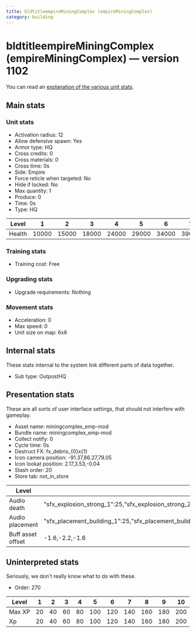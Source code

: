 ```yaml
---
title: bldtitleempireMiningComplex (empireMiningComplex)
category: building
---
```


# bldtitleempireMiningComplex (empireMiningComplex) — version 1102

You can read an [explanation  of the various unit stats](unitexplained.md).

## Main stats

### Unit stats

  * Activation radius: 12
  * Allow defensive spawn: Yes
  * Armor type: HQ
  * Cross credits: 0
  * Cross materials: 0
  * Cross time: 0s
  * Side: Empire
  * Force reticle when targeted: No
  * Hide if locked: No
  * Max quantity: 1
  * Produce: 0
  * Time: 0s
  * Type: HQ

|Level |1    |2    |3    |4    |5    |6    |7    |8    |9    |10   |
|------|-----|-----|-----|-----|-----|-----|-----|-----|-----|-----|
|Health|10000|15000|18000|24000|29000|34000|39000|44000|49000|54000|


### Training stats

  * Training cost: Free

### Upgrading stats

  * Upgrade requirements: Nothing

### Movement stats

  * Acceleration: 0
  * Max speed: 0
  * Unit size on map: 6x6

## Internal stats

These stats internal to the system link different parts of data together.

  * Sub type: OutpostHQ

## Presentation stats

These are all sorts of user interface settings, that should not interfere with gameplay.

  * Asset name: miningcomplex_emp-mod
  * Bundle name: miningcomplex_emp-mod
  * Collect notify: 0
  * Cycle time: 0s
  * Destruct FX: fx_debris_{0}x{1}
  * Icon camera position: -91.37,86.27,79.05
  * Icon lookat position: 2.17,3.53,-0.04
  * Stash order: 20
  * Store tab: not_in_store

|Level            |1                                                                                                                      |2                                                                                                                      |3                                                                                                                      |4                                                                                                                      |5                                                                                                                      |6                                                                                                                      |7                                                                                                                      |8                                                                                                                      |9                                                                                                                      |10                                                                                                                     |
|-----------------|-----------------------------------------------------------------------------------------------------------------------|-----------------------------------------------------------------------------------------------------------------------|-----------------------------------------------------------------------------------------------------------------------|-----------------------------------------------------------------------------------------------------------------------|-----------------------------------------------------------------------------------------------------------------------|-----------------------------------------------------------------------------------------------------------------------|-----------------------------------------------------------------------------------------------------------------------|-----------------------------------------------------------------------------------------------------------------------|-----------------------------------------------------------------------------------------------------------------------|-----------------------------------------------------------------------------------------------------------------------|
|Audio death      |"sfx_explosion_strong_1":25,"sfx_explosion_strong_2":25,"sfx_explosion_strong_3":25,"sfx_explosion_strong_4":85        |"sfx_explosion_strong_1":25,"sfx_explosion_strong_2":25,"sfx_explosion_strong_3":25,"sfx_explosion_strong_4":86        |"sfx_explosion_strong_1":25,"sfx_explosion_strong_2":25,"sfx_explosion_strong_3":25,"sfx_explosion_strong_4":87        |"sfx_explosion_strong_1":25,"sfx_explosion_strong_2":25,"sfx_explosion_strong_3":25,"sfx_explosion_strong_4":88        |"sfx_explosion_strong_1":25,"sfx_explosion_strong_2":25,"sfx_explosion_strong_3":25,"sfx_explosion_strong_4":89        |"sfx_explosion_strong_1":25,"sfx_explosion_strong_2":25,"sfx_explosion_strong_3":25,"sfx_explosion_strong_4":90        |"sfx_explosion_strong_1":25,"sfx_explosion_strong_2":25,"sfx_explosion_strong_3":25,"sfx_explosion_strong_4":91        |"sfx_explosion_strong_1":25,"sfx_explosion_strong_2":25,"sfx_explosion_strong_3":25,"sfx_explosion_strong_4":92        |"sfx_explosion_strong_1":25,"sfx_explosion_strong_2":25,"sfx_explosion_strong_3":25,"sfx_explosion_strong_4":93        |"sfx_explosion_strong_1":25,"sfx_explosion_strong_2":25,"sfx_explosion_strong_3":25,"sfx_explosion_strong_4":94        |
|Audio placement  |"sfx_placement_building_1":25,"sfx_placement_building_2":25,"sfx_placement_building_3":25,"sfx_placement_building_4":85|"sfx_placement_building_1":25,"sfx_placement_building_2":25,"sfx_placement_building_3":25,"sfx_placement_building_4":86|"sfx_placement_building_1":25,"sfx_placement_building_2":25,"sfx_placement_building_3":25,"sfx_placement_building_4":87|"sfx_placement_building_1":25,"sfx_placement_building_2":25,"sfx_placement_building_3":25,"sfx_placement_building_4":88|"sfx_placement_building_1":25,"sfx_placement_building_2":25,"sfx_placement_building_3":25,"sfx_placement_building_4":89|"sfx_placement_building_1":25,"sfx_placement_building_2":25,"sfx_placement_building_3":25,"sfx_placement_building_4":90|"sfx_placement_building_1":25,"sfx_placement_building_2":25,"sfx_placement_building_3":25,"sfx_placement_building_4":91|"sfx_placement_building_1":25,"sfx_placement_building_2":25,"sfx_placement_building_3":25,"sfx_placement_building_4":92|"sfx_placement_building_1":25,"sfx_placement_building_2":25,"sfx_placement_building_3":25,"sfx_placement_building_4":93|"sfx_placement_building_1":25,"sfx_placement_building_2":25,"sfx_placement_building_3":25,"sfx_placement_building_4":94|
|Buff asset offset|-1.6,-2.2,-1.6                                                                                                         |-1.6,-2.2,-1.6                                                                                                         |-1.6,-2.2,-1.6                                                                                                         |-1.6,-2.2,-1.6                                                                                                         |-1.6,-2.4,-1.6                                                                                                         |-1.6,-2.4,-1.6                                                                                                         |-2,-1.6,-2.8                                                                                                           |-2,-1.6,-2.8                                                                                                           |-2,-1.6,-2.8                                                                                                           |-2,-1.6,-2.8                                                                                                           |


## Uninterpreted stats

Seriously, we don't really know what to do with these.

  * Order: 270

|Level |1 |2 |3 |4 |5  |6  |7  |8  |9  |10 |
|------|--|--|--|--|---|---|---|---|---|---|
|Max XP|20|40|60|80|100|120|140|160|180|200|
|Xp    |20|40|60|80|100|120|140|160|180|200|


